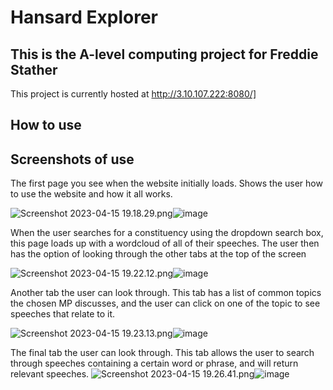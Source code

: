 # Hansard Explorer
## This is the A-level computing project for Freddie Stather

This project is currently hosted at http://3.10.107.222:8080/]

## How to use



## Screenshots of use


The first page you see when the website initially loads. Shows the user how to use the website and how it all works.

<img src="blob:chrome-untrusted://media-app/39a8529b-21c6-4a0f-8c11-0711b879a98b" alt="Screenshot 2023-04-15 19.18.29.png"/>![image](https://user-images.githubusercontent.com/61631056/232246751-b841200b-e8f3-4b16-8875-bde6aa915c79.png)


When the user searches for a constituency using the dropdown search box, this page loads up with a wordcloud of all of their speeches. The user then has the option of looking through the other tabs at the top of the screen

<img src="blob:chrome-untrusted://media-app/2cc291d2-fd2a-4c56-8120-16ab1713964b" alt="Screenshot 2023-04-15 19.22.12.png"/>![image](https://user-images.githubusercontent.com/61631056/232246902-a7f50d54-0003-4c1e-b85f-e6cf0ee5b07d.png)


Another tab the user can look through. This tab has a list of common topics the chosen MP discusses, and the user can click on one of the topic to see speeches that relate to it.

<img src="blob:chrome-untrusted://media-app/015cd95b-2790-4fdb-b1c8-a44abc1f850f" alt="Screenshot 2023-04-15 19.23.13.png"/>![image](https://user-images.githubusercontent.com/61631056/232246932-9f7fd0a7-4f98-4aef-9425-ee854a5f3bc6.png)


The final tab the user can look through. This tab allows the user to search through speeches containing a certain word or phrase, and will return relevant speeches.
<img src="blob:chrome-untrusted://media-app/b52247c0-bda4-4534-9ce9-ea0961996206" alt="Screenshot 2023-04-15 19.26.41.png"/>![image](https://user-images.githubusercontent.com/61631056/232247121-324bb87b-d23b-46c8-b21a-0df8d49f14a4.png)


